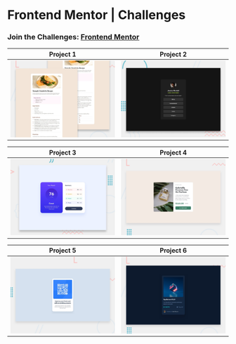 # Frontend Mentor | Challenges

### Join the Challenges: [Frontend Mentor](https://www.frontendmentor.io/challenges)

| Project 1 | Project 2 |
|---|---|
| [![Live Preview](./recipe-page/preview.jpg)](https://frontendmentor-projectz.netlify.app/recipe-page/) | [![Live Preview](./social-links-profile/preview.jpg)](https://frontendmentor-projectz.netlify.app/social-links-profile/) |

| Project 3 | Project 4 |
|---|---|
| [![Live Preview](./results-summary-component/preview.jpg)](https://frontendmentor-projectz.netlify.app/results-summary-component/) | [![Live Preview](./product-preview-card-component/design/desktop-preview.jpg)](https://frontendmentor-projectz.netlify.app/product-preview-card-component/) |


| Project 5 | Project 6 |
|---|---|
| [![Live Preview](./qr-code-component/preview.jpg)](https://frontendmentor-projectz.netlify.app/qr-code-component/) | [![Live Preview](./nft-preview-card-component/preview.jpg)](https://frontendmentor-projectz.netlify.app/nft-preview-card-component/) |
